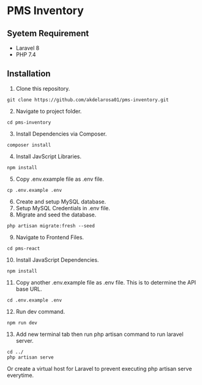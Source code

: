 # PMS Inventory

## Syetem Requirement
- Laravel 8
- PHP 7.4

## Installation
1. Clone this repository.
```
git clone https://github.com/akdelarosa01/pms-inventory.git
```

2. Navigate to project folder.
```
cd pms-inventory
```

3. Install Dependencies via Composer.
```
composer install
```

4. Install JavScript Libraries.
```
npm install
```

5. Copy .env.example file as .env file.
```
cp .env.example .env
```

6. Create and setup MySQL database.
7. Setup MySQL Credentials in .env file.
8. Migrate and seed the database.
```
php artisan migrate:fresh --seed
```

9. Navigate to Frontend Files.
```
cd pms-react
```

10. Install JavaScript Dependencies.
```
npm install
```

11. Copy another .env.example file as .env file. This is to determine the API base URL.
```
cd .env.example .env
```

12. Run dev command.
```
npm run dev
```

13. Add new terminal tab then run php artisan command to run laravel server.
```
cd ../
php artisan serve
```
Or create a virtual host for Laravel to prevent executing php artisan serve everytime.
